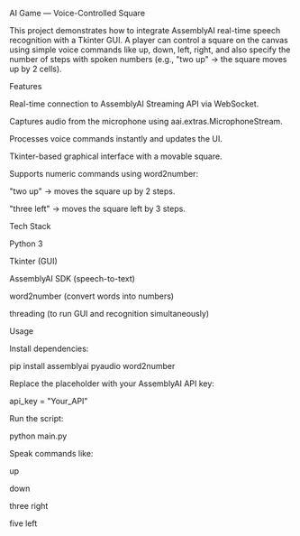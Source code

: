 AI Game — Voice-Controlled Square

This project demonstrates how to integrate AssemblyAI real-time speech recognition with a Tkinter GUI.
A player can control a square on the canvas using simple voice commands like up, down, left, right, and also specify the number of steps with spoken numbers (e.g., "two up" → the square moves up by 2 cells).

Features

  Real-time connection to AssemblyAI Streaming API via WebSocket.
  
  Captures audio from the microphone using aai.extras.MicrophoneStream.
  
  Processes voice commands instantly and updates the UI.
  
  Tkinter-based graphical interface with a movable square.
  
  Supports numeric commands using word2number:
  
  "two up" → moves the square up by 2 steps.
  
  "three left" → moves the square left by 3 steps.

Tech Stack

  Python 3
  
  Tkinter (GUI)
  
  AssemblyAI SDK (speech-to-text)
  
  word2number (convert words into numbers)
  
  threading (to run GUI and recognition simultaneously)

Usage

Install dependencies:

  pip install assemblyai pyaudio word2number


Replace the placeholder with your AssemblyAI API key:
  
  api_key = "Your_API"


Run the script:

  python main.py


Speak commands like:
  
  up
  
  down
  
  three right
  
  five left
